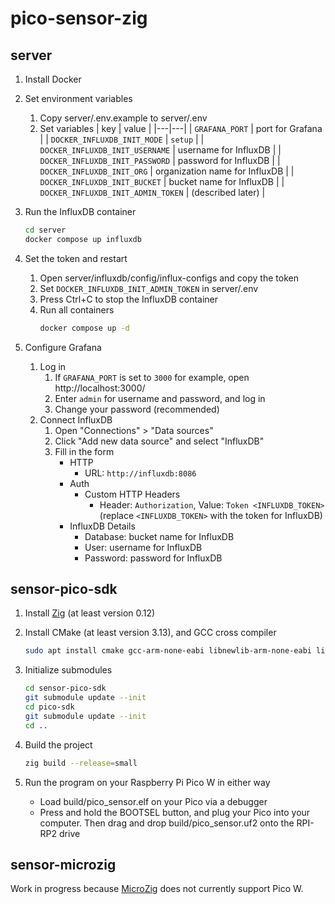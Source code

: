 # pico-sensor-zig

## server

1. Install Docker

2. Set environment variables
   1. Copy server/.env.example to server/.env
   2. Set variables
      | key | value |
      |---|---|
      | `GRAFANA_PORT` | port for Grafana |
      | `DOCKER_INFLUXDB_INIT_MODE` | `setup` |
      | `DOCKER_INFLUXDB_INIT_USERNAME` | username for InfluxDB |
      | `DOCKER_INFLUXDB_INIT_PASSWORD` | password for InfluxDB |
      | `DOCKER_INFLUXDB_INIT_ORG` | organization name for InfluxDB |
      | `DOCKER_INFLUXDB_INIT_BUCKET` | bucket name for InfluxDB |
      | `DOCKER_INFLUXDB_INIT_ADMIN_TOKEN` | (described later) |

3. Run the InfluxDB container
   ```bash
   cd server
   docker compose up influxdb
   ```

3. Set the token and restart
   1. Open server/influxdb/config/influx-configs and copy the token
   2. Set `DOCKER_INFLUXDB_INIT_ADMIN_TOKEN` in server/.env
   3. Press Ctrl+C to stop the InfluxDB container
   4. Run all containers
      ```bash
      docker compose up -d
      ```

4. Configure Grafana
   1. Log in
      1. If `GRAFANA_PORT` is set to `3000` for example, open http://localhost:3000/
      2. Enter `admin` for username and password, and log in
      3. Change your password (recommended)
   2. Connect InfluxDB
      1. Open "Connections" > "Data sources"
      2. Click "Add new data source" and select "InfluxDB"
      3. Fill in the form
         - HTTP
           - URL: `http://influxdb:8086`
         - Auth
           - Custom HTTP Headers
             - Header: `Authorization`, Value: `Token <INFLUXDB_TOKEN>` (replace `<INFLUXDB_TOKEN>` with the token for InfluxDB)
         - InfluxDB Details
           - Database: bucket name for InfluxDB
           - User: username for InfluxDB
           - Password: password for InfluxDB

## sensor-pico-sdk

1. Install [Zig](https://ziglang.org/) (at least version 0.12)

2. Install CMake (at least version 3.13), and GCC cross compiler
   ```bash
   sudo apt install cmake gcc-arm-none-eabi libnewlib-arm-none-eabi libstdc++-arm-none-eabi-newlib
   ```

3. Initialize submodules
   ```bash
   cd sensor-pico-sdk
   git submodule update --init
   cd pico-sdk
   git submodule update --init
   cd ..
   ```

4. Build the project
   ```bash
   zig build --release=small
   ```

5. Run the program on your Raspberry Pi Pico W in either way
   - Load build/pico_sensor.elf on your Pico via a debugger
   - Press and hold the BOOTSEL button, and plug your Pico into your computer. Then drag and drop build/pico_sensor.uf2 onto the RPI-RP2 drive

## sensor-microzig

Work in progress because [MicroZig](https://github.com/ZigEmbeddedGroup/microzig) does not currently support Pico W.
